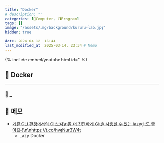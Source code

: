 ```yaml
---
title: "Docker"
# description: ""
categories: [💫Computer, 🌖Program]
tags: []
image: "/assets/img/background/kururu-lab.jpg"
hidden: true

date: 2024-04-12. 15:44
last_modified_at: 2025-03-14. 23:34 # Memo
---
```


{% include embed/youtube.html id='' %}

## 💫 Docker

---

### 🫧 _

## 💫 메모

- [기존 CLI 환경에서의 Git보다\n좀 더 간단하게 Git을 사용할 수 있는 lazygit도 좋아요-!\n\nhttps://t.co/hvgNur3W4t](https://x.com/2daeeun/status/1863092520462532734)
  - Lazy Docker
